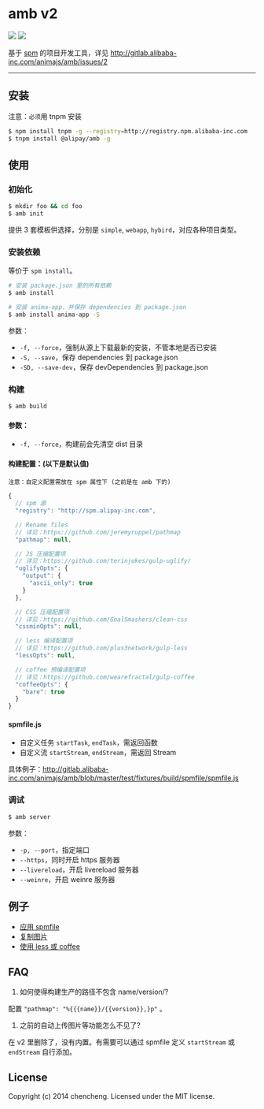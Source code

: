 # amb v2

[![](http://gitlab-ci.alibaba-inc.com/projects/140/status.png?ref=master)](http://gitlab-ci.alibaba-inc.com/projects/140?ref=master)
[![](http://web.npm.alibaba-inc.com/badge/v/@alipay/amb.svg?style=flat-square)](http://web.npm.alibaba-inc.com/package/@alipay/amb)

基于 [spm](http://spmjs.io/) 的项目开发工具，详见 http://gitlab.alibaba-inc.com/animajs/amb/issues/2

---

## 安装

注意：`必须`用 tnpm 安装

```bash
$ npm install tnpm -g --registry=http://registry.npm.alibaba-inc.com
$ tnpm install @alipay/amb -g
```

## 使用

### 初始化

```bash
$ mkdir foo && cd foo
$ amb init
```

提供 3 套模板供选择，分别是 `simple`, `webapp`, `hybird`，对应各种项目类型。

### 安装依赖

等价于 `spm install`。

```bash
# 安装 package.json 里的所有依赖
$ amb install

# 安装 anima-app，并保存 dependencies 到 package.json
$ amb install anima-app -S
```

参数：

- `-f, --force`，强制从源上下载最新的安装，不管本地是否已安装
- `-S, --save`，保存 dependencies 到 package.json
- `-SD, --save-dev`，保存 devDependencies 到 package.json

### 构建

```bash
$ amb build
```

#### 参数：

- `-f, --force`，构建前会先清空 dist 目录

#### 构建配置：(以下是默认值)

`注意：自定义配置需放在 spm 属性下 (之前是在 amb 下的)`

```javascript
{
  // spm 源
  "registry": "http://spm.alipay-inc.com",

  // Rename files
  // 详见：https://github.com/jeremyruppel/pathmap
  "pathmap": null,

  // JS 压缩配置项
  // 详见：https://github.com/terinjokes/gulp-uglify/
  "uglifyOpts": {
    "output": {
      "ascii_only": true
    }
  },

  // CSS 压缩配置项
  // 详见：https://github.com/GoalSmashers/clean-css
  "cssminOpts": null,

  // less 编译配置项
  // 详见：https://github.com/plus3network/gulp-less
  "lessOpts": null,

  // coffee 预编译配置项
  // 详见：https://github.com/wearefractal/gulp-coffee
  "coffeeOpts": {
    "bare": true
  }
}
```

#### spmfile.js

- 自定义任务 `startTask`, `endTask`，需返回函数
- 自定义流 `startStream`, `endStream`，需返回 Stream

具体例子：http://gitlab.alibaba-inc.com/animajs/amb/blob/master/test/fixtures/build/spmfile/spmfile.js


### 调试

```bash
$ amb server
```

参数：

- `-p, --port`，指定端口
- `--https`，同时开启 https 服务器
- `--livereload`，开启 livereload 服务器
- `--weinre`，开启 weinre 服务器


## 例子

* [应用 spmfile](http://gitlab.alibaba-inc.com/animajs/amb/tree/master/test/fixtures/build/spmfile)
* [复制图片](http://gitlab.alibaba-inc.com/animajs/amb/tree/master/test/fixtures/build/copy-img)
* [使用 less 或 coffee](http://gitlab.alibaba-inc.com/animajs/amb/tree/master/test/fixtures/build/precompile)


## FAQ

1. 如何使得构建生产的路径不包含 name/version/?

  配置 `"pathmap": "%{{{name}}/{{version}},}p"` 。

1. 之前的自动上传图片等功能怎么不见了?

  在 v2 里删除了，没有内置。有需要可以通过 spmfile 定义 `startStream` 或 `endStream` 自行添加。


## License

Copyright (c) 2014 chencheng. Licensed under the MIT license.
